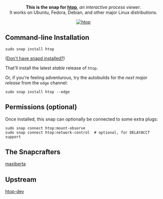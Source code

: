 <p align="center">
  <b>This is the snap for <a href="https://htop.dev/">htop</a></b>, <i>an interactive process viewer</i>.
  <br/>
  It works on Ubuntu, Fedora, Debian, and other major Linux distributions.
</p>

<p align="center">
  <a href="https://snapcraft.io/htop">
    <img alt="htop" src="https://snapcraft.io/htop/badge.svg" />
  </a>
</p>

## Command-line Installation

    sudo snap install htop

([Don't have snapd installed?](https://snapcraft.io/docs/core/install))

That'll install the latest _stable_ release of `htop`.

Or, if you're feeling adventurous, try the autobuilds for the _next major release_ from the `edge` channel:

    sudo snap install htop --edge

## Permissions (optional)

Once installed, this snap can optionally be connected to some extra plugs:

    sudo snap connect htop:mount-observe
    sudo snap connect htop:network-control  # optional, for DELAYACCT support

## The Snapcrafters

[maxiberta](https://github.com/maxiberta/)

## Upstream

[htop-dev](https://github.com/htop-dev/htop)
